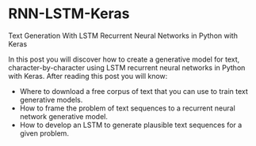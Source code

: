 # RNN-LSTM-Keras
Text Generation With LSTM Recurrent Neural Networks in Python with Keras

In this post you will discover how to create a generative model for text, character-by-character using LSTM recurrent neural networks in Python with Keras.
After reading this post you will know:

- Where to download a free corpus of text that you can use to train text generative models.
- How to frame the problem of text sequences to a recurrent neural network generative model.
- How to develop an LSTM to generate plausible text sequences for a given problem.
